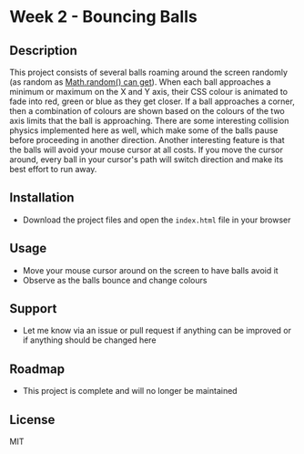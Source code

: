 # Week 2 - Bouncing Balls

## Description

This project consists of several balls roaming around the screen randomly (as random as [Math.random() can get](https://medium.com/@amy.cen/how-random-is-math-random-4bc195d74498)). When each ball approaches a minimum or maximum on the X and Y axis, their CSS colour is animated to fade into red, green or blue as they get closer. If a ball approaches a corner, then a combination of colours are shown based on the colours of the two axis limits that the ball is approaching. There are some interesting collision physics implemented here as well, which make some of the balls pause before proceeding in another direction. Another interesting feature is that the balls will avoid your mouse cursor at all costs. If you move the cursor around, every ball in your cursor's path will switch direction and make its best effort to run away.

## Installation

- Download the project files and open the `index.html` file in your browser


## Usage

- Move your mouse cursor around on the screen to have balls avoid it
- Observe as the balls bounce and change colours


## Support

- Let me know via an issue or pull request if anything can be improved or if anything should be changed here


## Roadmap

- This project is complete and will no longer be maintained


## License
MIT